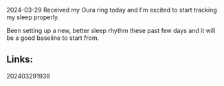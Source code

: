 
2024-03-29 Received my Oura ring today and I'm excited to start tracking my sleep properly.

Been setting up a new, better sleep rhythm these past few days and it will be a good baseline to start from. 

## Links:


202403291938